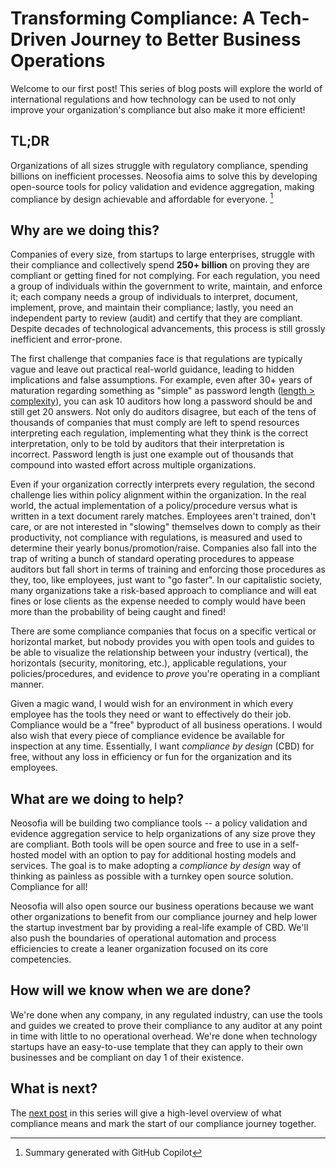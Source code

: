 [pw]: https://auth0.com/blog/dont-pass-on-the-new-nist-password-guidelines/

# Transforming Compliance: A Tech-Driven Journey to Better Business Operations

Welcome to our first post! This series of blog posts will explore the world of international regulations and how technology can be used to not only improve your organization's compliance but also make it more efficient!

## TL;DR

Organizations of all sizes struggle with regulatory compliance, spending billions on inefficient processes. Neosofia aims to solve this by developing open-source tools for policy validation and evidence aggregation, making compliance by design achievable and affordable for everyone. [^ai]

## Why are we doing this?

Companies of every size, from startups to large enterprises, struggle with their compliance and collectively spend **250+ billion** on proving they are compliant or getting fined for not complying. For each regulation, you need a group of individuals within the government to write, maintain, and enforce it; each company needs a group of individuals to interpret, document, implement, prove, and maintain their compliance; lastly, you need an independent party to review (audit) and certify that they are compliant. Despite decades of technological advancements, this process is still grossly inefficient and error-prone.

The first challenge that companies face is that regulations are typically vague and leave out practical real-world guidance, leading to hidden implications and false assumptions. For example, even after 30+ years of maturation regarding something as "simple" as password length ([length > complexity][pw]), you can ask 10 auditors how long a password should be and still get 20 answers. Not only do auditors disagree, but each of the tens of thousands of companies that must comply are left to spend resources interpreting each regulation, implementing what they think is the correct interpretation, only to be told by auditors that their interpretation is incorrect. Password length is just one example out of thousands that compound into wasted effort across multiple organizations.

Even if your organization correctly interprets every regulation, the second challenge lies within policy alignment within the organization. In the real world, the actual implementation of a policy/procedure versus what is written in a text document rarely matches. Employees aren't trained, don't care, or are not interested in "slowing" themselves down to comply as their productivity, not compliance with regulations, is measured and used to determine their yearly bonus/promotion/raise. Companies also fall into the trap of writing a bunch of standard operating procedures to appease auditors but fall short in terms of training and enforcing those procedures as they, too, like employees, just want to "go faster". In our capitalistic society, many organizations take a risk-based approach to compliance and will eat fines or lose clients as the expense needed to comply would have been more than the probability of being caught and fined!

There are some compliance companies that focus on a specific vertical or horizontal market, but nobody provides you with open tools and guides to be able to visualize the relationship between your industry (vertical), the horizontals (security, monitoring, etc.), applicable regulations, your policies/procedures, and evidence to *prove* you're operating in a compliant manner.

Given a magic wand, I would wish for an environment in which every employee has the tools they need or want to effectively do their job. Compliance would be a "free" byproduct of all business operations. I would also wish that every piece of compliance evidence be available for inspection at any time. Essentially, I want *compliance by design* (CBD) for free, without any loss in efficiency or fun for the organization and its employees.

## What are we doing to help?

Neosofia will be building two compliance tools -- a policy validation and evidence aggregation service to help organizations of any size prove they are compliant. Both tools will be open source and free to use in a self-hosted model with an option to pay for additional hosting models and services. The goal is to make adopting a *compliance by design* way of thinking as painless as possible with a turnkey open source solution. Compliance for all!

Neosofia will also open source our business operations because we want other organizations to benefit from our compliance journey and help lower the startup investment bar by providing a real-life example of CBD. We'll also push the boundaries of operational automation and process efficiencies to create a leaner organization focused on its core competencies.

## How will we know when we are done?

We're done when any company, in any regulated industry, can use the tools and guides we created to prove their compliance to any auditor at any point in time with little to no operational overhead. We're done when technology startups have an easy-to-use template that they can apply to their own businesses and be compliant on day 1 of their existence.

## What is next?

The [next post](./0001_what_is_compliance.md) in this series will give a high-level overview of what compliance means and mark the start of our compliance journey together.

[^ai]: Summary generated with GitHub Copilot